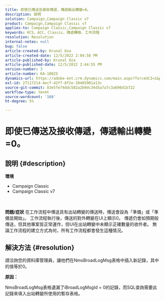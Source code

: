 ```yaml
---
title: 即使已傳送及接收傳遞，傳遞輸出轉變=0。
description: 說明
solution: Campaign,Campaign Classic v7
product: Campaign,Campaign Classic v7
applies-to: Campaign Classic,Campaign Classic v7
keywords: KCS、ACC、Classic、傳遞轉換、工作流程
resolution: Resolution
internal-notes: null
bug: false
article-created-by: Krunal Oza
article-created-date: 12/5/2022 2:04:58 PM
article-published-by: Krunal Oza
article-published-date: 12/5/2022 2:44:55 PM
version-number: 3
article-number: KA-18025
dynamics-url: https://adobe-ent.crm.dynamics.com/main.aspx?forceUCI=1&pagetype=entityrecord&etn=knowledgearticle&id=adaee7c7-a574-ed11-81aa-6045bd006c82
exl-id: 27117214-4ecf-42ff-8f2e-30405901a13c
source-git-commit: 83e5fe74ddc582a2b9dc34d5a7a7c3a690d1b722
workflow-type: tm+mt
source-wordcount: '168'
ht-degree: 5%

---
```


# 即使已傳送及接收傳遞，傳遞輸出轉變=0。

## 說明 {#description}

<b>環境</b>
- Campaign Classic
- Campaign Classic v7

<br> <br><b>問題/症狀</b>
在工作流程中傳送具有出站轉變的傳送時，傳送會設為「準備」或「準備並開始」。 工作流程執行後，傳送的對外轉變在UI上顯示0。 傳遞仍會如預期般傳送，但其他專案皆正常運作，但UI在出站轉變中未顯示正確數量的收件者。 無論工作流程的建立方式為何，所有工作流程都會發生這種情況。




## 解決方法 {#resolution}


請洽詢您的資料庫管理員，讓他們在NmsBroadLogMsg表格中插入新記錄，其中的值等於0。



<b>原因：</b>

NmsBroadLogMsg表格遺漏了iBroadLogMsgId = 0的記錄，而SQL查詢需要此記錄來填入出站轉變所使用的暫存表格。
